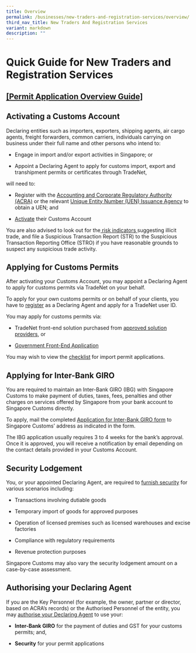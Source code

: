 ```yaml
---
title: Overview
permalink: /businesses/new-traders-and-registration-services/overview/
third_nav_title: New Traders And Registration Services
variant: markdown
description: ""
---
```

<h1>Quick Guide for New Traders and Registration Services</h1>
<h2><a href="/files/businesses/permit_application_overview_guide.pdf" rel="noopener noreferrer nofollow" target="_blank">[Permit Application Overview Guide]</a></h2>
<h2>Activating a Customs Account</h2>
<p>Declaring entities such as importers, exporters, shipping agents, air
cargo agents, freight forwarders, common carriers, individuals carrying
on business under their full name and other persons who intend to:</p>
<ul data-tight="true" class="tight">
<li>
<p>Engage in import and/or export activities in Singapore; or</p>
</li>
<li>
<p>Appoint a Declaring Agent to apply for customs import, export and transhipment
permits or certificates through TradeNet,</p>
</li>
</ul>
<p>will need to:</p>
<ul data-tight="true" class="tight">
<li>
<p>Register with the <a href="http://www.acra.gov.sg/" rel="noopener noreferrer nofollow" target="_blank">Accounting and Corporate Regulatory Authority (ACRA)</a> or
the relevant <a href="http://www.uen.gov.sg/" rel="noopener noreferrer nofollow" target="_blank">Unique Entity Number (UEN) Issuance Agency</a> to
obtain a UEN; and</p>
</li>
<li>
<p><a href="https://www.tradenet.gov.sg/TN41EFORM/tds/sp/splogin.do?action=init_acct" rel="noopener noreferrer nofollow" target="_blank">Activate</a> their
Customs Account</p>
</li>
</ul>
<p>You are also advised to look out for the<a href="/files/Updated_TBML_risk_indicators.pdf" rel="noopener noreferrer nofollow" target="_blank"> risk indicators </a>suggesting 
illicit trade, and file a Suspicious Transaction Report (STR) to the Suspicious
Transaction Reporting Office (STRO) if you have reasonable grounds to suspect
any suspicious trade activity.</p>
<h2>Applying for Customs Permits</h2>
<p>After activating your Customs Account, you may appoint a Declaring Agent
to apply for customs permits via TradeNet on your behalf.</p>
<p>To apply for your own customs permits or on behalf of your clients, you
have to <a href="https://www.tradenet.gov.sg/TN41EFORM/tds/sp/splogin.do?action=init_acct" rel="noopener noreferrer nofollow" target="_blank">register</a> as
a Declaring Agent and apply for a TradeNet user ID.</p>
<p>You may apply for customs permits via:</p>
<ul data-tight="true" class="tight">
<li>
<p>TradeNet front-end solution purchased from <a href="/businesses/national-single-window/overview/tradenet-solution-providers" rel="noopener noreferrer nofollow" target="_blank">approved solution providers</a>,
or</p>
</li>
<li>
<p><a href="https://www.tradenet.gov.sg/tradenet/login.portal" rel="noopener noreferrer nofollow" target="_blank">Government Front-End Application</a>
</p>
</li>
</ul>
<p>You may wish to view the <a href="https://go.gov.sg/customschecklistforimportprocedures" rel="noopener noreferrer nofollow" target="_blank">checklist</a> for
import permit applications.</p>
<p></p>
<h2>Applying for Inter-Bank GIRO</h2>
<p>You are required to maintain an Inter-Bank GIRO (IBG) with Singapore Customs
to make payment of duties, taxes, fees, penalties and other charges on
services offered by Singapore from your bank account to Singapore Customs
directly.</p>
<p>To apply, mail the completed <a href="https://go.gov.sg/customs-ibg-app" rel="noopener noreferrer nofollow" target="_blank">Application for Inter-Bank GIRO form</a> to
Singapore Customs’ address as indicated in the form.</p>
<p>The IBG application usually requires 3 to 4 weeks for the bank’s approval.
Once it is approved, you will receive a notification by email depending
on the contact details provided in your Customs Account.</p>
<h2>Security Lodgement</h2>
<p>You, or your appointed Declaring Agent, are required to <a href="/businesses/new-traders-and-registration-services/registration-services/security-lodgement" rel="noopener noreferrer nofollow" target="_blank">furnish security</a> for
various scenarios including:</p>
<ul data-tight="true" class="tight">
<li>
<p>Transactions involving dutiable goods</p>
</li>
<li>
<p>Temporary import of goods for approved purposes</p>
</li>
<li>
<p>Operation of licensed premises such as licensed warehouses and excise
factories</p>
</li>
<li>
<p>Compliance with regulatory requirements</p>
</li>
<li>
<p>Revenue protection purposes</p>
</li>
</ul>
<p>Singapore Customs may also vary the security lodgement amount on a case-by-case
assessment.</p>
<h2>Authorising your Declaring Agent</h2>
<p>If you are the Key Personnel (for example, the owner, partner or director,
based on ACRA’s records) or the Authorised Personnel of the entity, you
may <a href="https://www.tradenet.gov.sg/TN41EFORM/tdsui/authdeclaringagent/addanddelete.do?doAction=INITIALIZE&amp;APPLICATION_ID=TXWP" rel="noopener noreferrer nofollow" target="_blank">authorise your Declaring Agent</a> to
use your:</p>
<ul data-tight="true" class="tight">
<li>
<p><strong>Inter-Bank GIRO</strong> for the payment of duties and GST for
your customs permits; and,</p>
</li>
<li>
<p><strong>Security</strong> for your permit applications</p>
</li>
</ul>
<p></p>